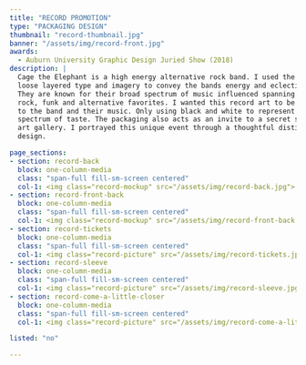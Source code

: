 ```yaml
---
title: "RECORD PROMOTION"
type: "PACKAGING DESIGN"
thumbnail: "record-thumbnail.jpg"
banner: "/assets/img/record-front.jpg"
awards:
  - Auburn University Graphic Design Juried Show (2018)
description: |
  Cage the Elephant is a high energy alternative rock band. I used the method of
  loose layered type and imagery to convey the bands energy and eclectic sounds.
  They are known for their broad spectrum of music influenced spanning over classic
  rock, funk and alternative favorites. I wanted this record art to be universal
  to the band and their music. Only using black and white to represent their broad
  spectrum of taste. The packaging also acts as an invite to a secret showing +
  art gallery. I portrayed this unique event through a thoughtful distinctive
  design.

page_sections:
- section: record-back
  block: one-column-media
  class: "span-full fill-sm-screen centered"
  col-1: <img class="record-mockup" src="/assets/img/record-back.jpg">
- section: record-front-back
  block: one-column-media
  class: "span-full fill-sm-screen centered"
  col-1: <img class="record-mockup" src="/assets/img/record-front-back.jpg">
- section: record-tickets
  block: one-column-media
  class: "span-full fill-sm-screen centered"
  col-1: <img class="record-picture" src="/assets/img/record-tickets.jpg">
- section: record-sleeve
  block: one-column-media
  class: "span-full fill-sm-screen centered"
  col-1: <img class="record-picture" src="/assets/img/record-sleeve.jpg">
- section: record-come-a-little-closer
  block: one-column-media
  class: "span-full fill-sm-screen centered"
  col-1: <img class="record-picture" src="/assets/img/record-come-a-little-closer.jpg">

listed: "no"

---
```

